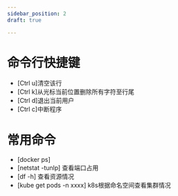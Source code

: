 ```yaml
---
sidebar_position: 2
draft: true

---
```

# 命令行快捷键

* [Ctrl u]清空该行
* [Ctrl k]从光标当前位置删除所有字符至行尾
* [Ctrl d]退出当前用户
* [Ctrl c]中断程序

# 常用命令

* [docker ps] 
* [netstat -tunlp] 查看端口占用
* [df -h] 查看资源情况
* [kube get pods -n xxxx] k8s根据命名空间查看集群情况
